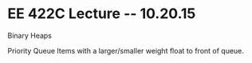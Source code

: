 EE 422C Lecture -- 10.20.15
===========================
Binary Heaps
	
Priority Queue
	Items with a larger/smaller weight float to front of queue.



